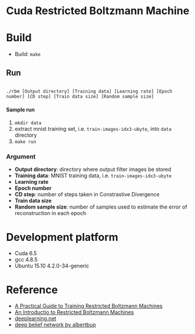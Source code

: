 # Cuda Restricted Boltzmann Machine

# Build

* Build: `make`

## Run

```

./rbm [Output directory] [Training data] [Learning rate] [Epoch number] [CD step] [Train data size] [Random sample size]

```

#### Sample run 

1. `mkdir data`
2. extract mnist training set, i.e. `train-images-idx3-ubyte`, into `data` directory
2. `make run`

### Argument

* **Output directory**: directory where output filter images be stored
* **Training data**: MNIST training data, i.e. `train-images-idx3-ubyte`
* **Learning rate** 
* **Epoch number** 
* **CD step**: number of steps taken in Constrastive Divergence
* **Train data size**
* **Random sample size**: number of samples used to estimate the error of reconstruction in each epoch

# Development platform

* Cuda 6.5
* gcc 4.8.5
* Ubuntu 15.10 4.2.0-34-generic

# Reference

* [A Practical Guide to Training Restricted Boltzmann Machines](https://www.cs.toronto.edu/~hinton/absps/guideTR.pdf)
* [An Introductio to Restricted Boltzmann Machines](http://image.diku.dk/igel/paper/AItRBM-proof.pdf)
* [deeplearning.net](http://deeplearning.net/tutorial/rbm.html)
* [deep belief network by albertbup](https://github.com/albertbup/deep-belief-network)

